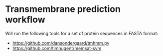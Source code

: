 # Transmembrane prediction workflow
Will run the following tools for a set of protein sequences in FASTA format:
* https://github.com/dansondergaard/tmhmm.py
* https://github.com/timnugent/memsat-svm
